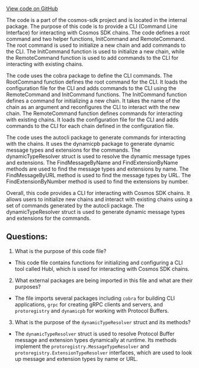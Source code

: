 [View code on GitHub](https://github.com/cosmos/cosmos-sdk.git/tools/hubl/internal/remote.go)

The code is a part of the cosmos-sdk project and is located in the internal package. The purpose of this code is to provide a CLI (Command Line Interface) for interacting with Cosmos SDK chains. The code defines a root command and two helper functions, InitCommand and RemoteCommand. The root command is used to initialize a new chain and add commands to the CLI. The InitCommand function is used to initialize a new chain, while the RemoteCommand function is used to add commands to the CLI for interacting with existing chains.

The code uses the cobra package to define the CLI commands. The RootCommand function defines the root command for the CLI. It loads the configuration file for the CLI and adds commands to the CLI using the RemoteCommand and InitCommand functions. The InitCommand function defines a command for initializing a new chain. It takes the name of the chain as an argument and reconfigures the CLI to interact with the new chain. The RemoteCommand function defines commands for interacting with existing chains. It loads the configuration file for the CLI and adds commands to the CLI for each chain defined in the configuration file.

The code uses the autocli package to generate commands for interacting with the chains. It uses the dynamicpb package to generate dynamic message types and extensions for the commands. The dynamicTypeResolver struct is used to resolve the dynamic message types and extensions. The FindMessageByName and FindExtensionByName methods are used to find the message types and extensions by name. The FindMessageByURL method is used to find the message types by URL. The FindExtensionByNumber method is used to find the extensions by number.

Overall, this code provides a CLI for interacting with Cosmos SDK chains. It allows users to initialize new chains and interact with existing chains using a set of commands generated by the autocli package. The dynamicTypeResolver struct is used to generate dynamic message types and extensions for the commands.
## Questions: 
 1. What is the purpose of this code file?
- This code file contains functions for initializing and configuring a CLI tool called Hubl, which is used for interacting with Cosmos SDK chains.

2. What external packages are being imported in this file and what are their purposes?
- The file imports several packages including `cobra` for building CLI applications, `grpc` for creating gRPC clients and servers, and `protoregistry` and `dynamicpb` for working with Protocol Buffers.

3. What is the purpose of the `dynamicTypeResolver` struct and its methods?
- The `dynamicTypeResolver` struct is used to resolve Protocol Buffer message and extension types dynamically at runtime. Its methods implement the `protoregistry.MessageTypeResolver` and `protoregistry.ExtensionTypeResolver` interfaces, which are used to look up message and extension types by name or URL.